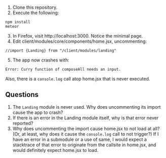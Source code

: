1. Clone this repository.
2. Execute the following:

```
npm install
meteor
```

3. In Firefox, visit http://localhost:3000. Notice the minimal page.
4. Edit client/modules/core/components/home.jsx, uncommenting:

```
//import {Landing} from "/client/modules/landing"
```

5. The app now crashes with:

```
Error: Curry function of composeAll needs an input.
```

Also, there is a `console.log` call atop home.jsx that is never executed.

## Questions

1. The `Landing` module is never used. Why does uncommenting its import cause the app to crash?
2. If there is an error in the Landing module itself, why is that error never reported?
3. Why does uncommenting the import cause home.jsx to not load at all? (Or, at least, why does it cause the `console.log` call to not trigger?) If I have an error in a submodule or a use of same, I would expect a stacktrace of that error to originate from the callsite in home.jsx, and would definitely expect home.jsx to load.
